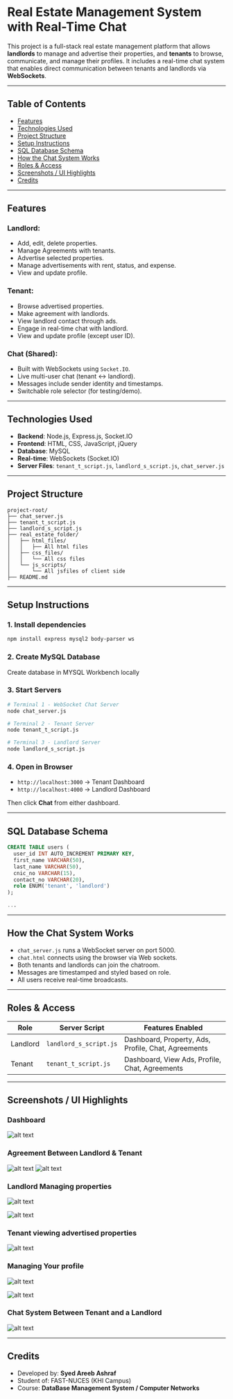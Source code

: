 # Real Estate Management System with Real-Time Chat

This project is a full-stack real estate management platform that allows **landlords** to manage and advertise their properties, and **tenants** to browse, communicate, and manage their profiles. It includes a real-time chat system that enables direct communication between tenants and landlords via **WebSockets**.

---

## Table of Contents
- [Features](#-features)
- [Technologies Used](#-technologies-used)
- [Project Structure](#-project-structure)
- [Setup Instructions](#-setup-instructions)
- [SQL Database Schema](#-sql-database-schema)
- [How the Chat System Works](#-how-the-chat-system-works)
- [Roles & Access](#-roles--access)
- [Screenshots / UI Highlights](#-screenshots--ui-highlights)
- [Credits](#-credits)


---

## Features

### Landlord:
- Add, edit, delete properties.
- Manage Agreements with tenants.
- Advertise selected properties.
- Manage advertisements with rent, status, and expense.
- View and update profile.

### Tenant:
- Browse advertised properties.
- Make agreement with landlords.
- View landlord contact through ads.
- Engage in real-time chat with landlord.
- View and update profile (except user ID).

### Chat (Shared):
- Built with WebSockets using `Socket.IO`.
- Live multi-user chat (tenant ↔ landlord).
- Messages include sender identity and timestamps.
- Switchable role selector (for testing/demo).

---

## Technologies Used

- **Backend**: Node.js, Express.js, Socket.IO
- **Frontend**: HTML, CSS, JavaScript, jQuery
- **Database**: MySQL
- **Real-time**: WebSockets (Socket.IO)
- **Server Files**: `tenant_t_script.js`, `landlord_s_script.js`, `chat_server.js`

---

## Project Structure

```
project-root/
├── chat_server.js
├── tenant_t_script.js
├── landlord_s_script.js
├── real_estate_folder/
│   ├── html_files/
│   │   ├── All html files
│   ├── css_files/
│   │   └── All css files
│   └── js_scripts/
│       └── All jsfiles of client side
├── README.md

```

---

## Setup Instructions

### 1. Install dependencies

```bash
npm install express mysql2 body-parser ws
```

### 2. Create MySQL Database
Create database in MYSQL Workbench locally




### 3. Start Servers

```bash
# Terminal 1 - WebSocket Chat Server
node chat_server.js

# Terminal 2 - Tenant Server
node tenant_t_script.js

# Terminal 3 - Landlord Server
node landlord_s_script.js
```

### 4. Open in Browser

- `http://localhost:3000` → Tenant Dashboard  
- `http://localhost:4000` → Landlord Dashboard  

Then click **Chat** from either dashboard.

---

## SQL Database Schema

```sql
CREATE TABLE users (
  user_id INT AUTO_INCREMENT PRIMARY KEY,
  first_name VARCHAR(50),
  last_name VARCHAR(50),
  cnic_no VARCHAR(15),
  contact_no VARCHAR(20),
  role ENUM('tenant', 'landlord')
);

...

```

---

## How the Chat System Works

- `chat_server.js` runs a WebSocket server on port 5000.
- `chat.html` connects using the browser via Web sockets.
- Both tenants and landlords can join the chatroom.
- Messages are timestamped and styled based on role.
- All users receive real-time broadcasts.

---

## Roles & Access

| Role     | Server Script          | Features Enabled                           |
|----------|------------------------|--------------------------------------------|
| Landlord | `landlord_s_script.js` | Dashboard, Property, Ads, Profile, Chat, Agreements     |
| Tenant   | `tenant_t_script.js`   | Dashboard, View Ads, Profile, Chat, Agreements          |

---

## Screenshots / UI Highlights


### Dashboard
![alt text](/real_estate_folder/web_pics/image-11.png)

### Agreement Between Landlord & Tenant
![alt text](/real_estate_folder/web_pics/image-6.png)
![alt text](/real_estate_folder/web_pics/image-7.png)


### Landlord Managing properties
![alt text](/real_estate_folder/web_pics/image-4.png)

![alt text](/real_estate_folder/web_pics/image-5.png)

### Tenant viewing advertised properties
![alt text](/real_estate_folder/web_pics/image-3.png)

### Managing Your profile
![alt text](/real_estate_folder/web_pics/image-1.png)

![alt text](/real_estate_folder/web_pics/image-2.png)

### Chat System Between Tenant and a Landlord
![alt text](/real_estate_folder/web_pics/image.png)



---

## Credits

- Developed by: **Syed Areeb Ashraf**
- Student of: FAST-NUCES (KHI Campus)
- Course: **DataBase Management System / Computer Networks**
